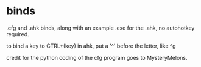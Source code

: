 # binds
.cfg and .ahk binds, along with an example .exe for the .ahk, no autohotkey required.

to bind a key to CTRL+(key) in ahk, put a '^' before the letter, like ^g


credit for the python coding of the cfg program goes to MysteryMelons.
